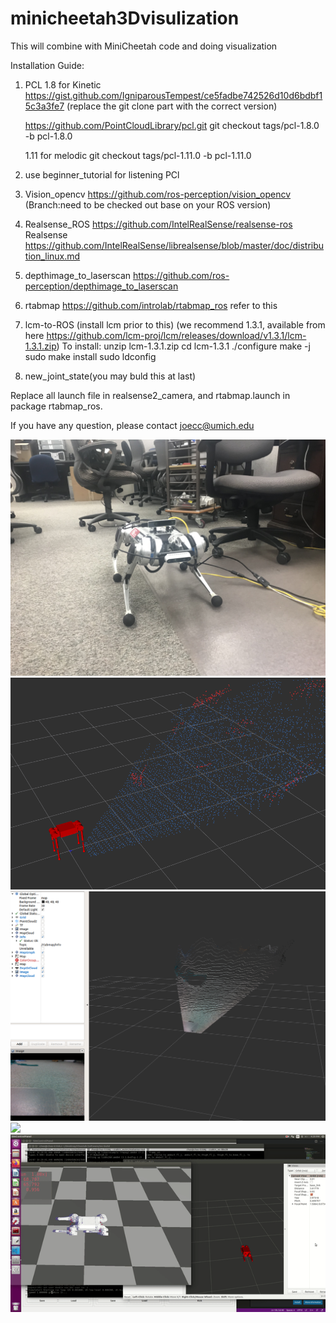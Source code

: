 # minicheetah3Dvisulization
This will combine with MiniCheetah code and doing visualization



Installation Guide:
1. PCL 1.8 for Kinetic   
https://gist.github.com/IgniparousTempest/ce5fadbe742526d10d6bdbf15c3a3fe7 (replace the git clone part with the correct version)

    https://github.com/PointCloudLibrary/pcl.git       git checkout tags/pcl-1.8.0 -b pcl-1.8.0

    1.11 for melodic          git checkout tags/pcl-1.11.0 -b pcl-1.11.0
    
2. use beginner_tutorial for listening PCl
3. Vision_opencv  https://github.com/ros-perception/vision_opencv  (Branch:need to be checked out base on your ROS version)
4. Realsense_ROS https://github.com/IntelRealSense/realsense-ros
    Realsense https://github.com/IntelRealSense/librealsense/blob/master/doc/distribution_linux.md
5. depthimage_to_laserscan https://github.com/ros-perception/depthimage_to_laserscan
6. rtabmap https://github.com/introlab/rtabmap_ros refer to this
7. lcm-to-ROS (install lcm prior to this)
    (we recommend 1.3.1, available from here https://github.com/lcm-proj/lcm/releases/download/v1.3.1/lcm-1.3.1.zip)
    To install:
    unzip lcm-1.3.1.zip
    cd lcm-1.3.1
    ./configure
    make -j
    sudo make install
    sudo ldconfig

8. new_joint_state(you may buld this at last)

Replace all launch file in realsense2_camera, and rtabmap.launch in package rtabmap_ros.

If you have any question, please contact joecc@umich.edu


![](Resource/cheetah.jpg)
![](Resource/3D1.PNG)
![](Resource/raw_pointcloud.PNG)
![](Resource/3DVisu.gif)
![](Resource/joint.gif)


